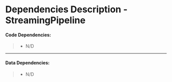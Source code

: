# Dependencies Description - StreamingPipeline


#### **Code Dependencies:**
> * N/D

-----

#### **Data Dependencies:**
> * N/D